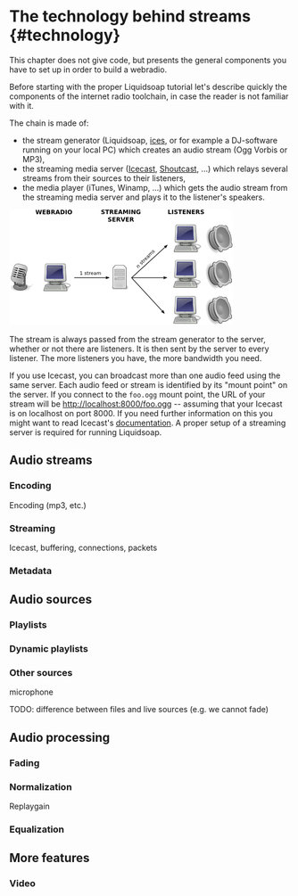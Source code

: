 The technology behind streams {#technology}
=============================

This chapter does not give code, but presents the general components you have to
set up in order to build a webradio.

Before starting with the proper Liquidsoap tutorial let's describe quickly the
components of the internet radio toolchain, in case the reader is not familiar
with it.

The chain is made of:

- the stream generator (Liquidsoap, [ices](http://www.icecast.org/ices.php), or
  for example a DJ-software running on your local PC) which creates an audio
  stream (Ogg Vorbis or MP3),
- the streaming media server ([Icecast](http://www.icecast.org),
  [Shoutcast](http://www.shoutcast.com), ...) which relays several streams from
  their sources to their listeners,
- the media player (iTunes, Winamp, ...) which gets the audio stream from the
  streaming media server and plays it to the listener's speakers.

![Internet radio toolchain](images/schema-webradio-inkscape.png)

The stream is always passed from the stream generator to the server, whether or
not there are listeners. It is then sent by the server to every listener. The
more listeners you have, the more bandwidth you need.

If you use Icecast, you can broadcast more than one audio feed using the same
server. Each audio feed or stream is identified by its "mount point" on the
server. If you connect to the `foo.ogg` mount point, the URL of your stream will
be [http://localhost:8000/foo.ogg](`http://localhost:8000/foo.ogg`) -- assuming
that your Icecast is on localhost on port 8000. If you need further information
on this you might want to read Icecast's
[documentation](http://www.icecast.org). A proper setup of a streaming server is
required for running Liquidsoap.

Audio streams
-------------

### Encoding

Encoding (mp3, etc.)

### Streaming

Icecast, buffering, connections, packets

### Metadata

Audio sources
-------------

### Playlists

### Dynamic playlists

### Other sources

microphone

TODO: difference between files and live sources (e.g. we cannot fade)

Audio processing
----------------

### Fading

### Normalization

Replaygain

### Equalization

More features
-------------

### Video
